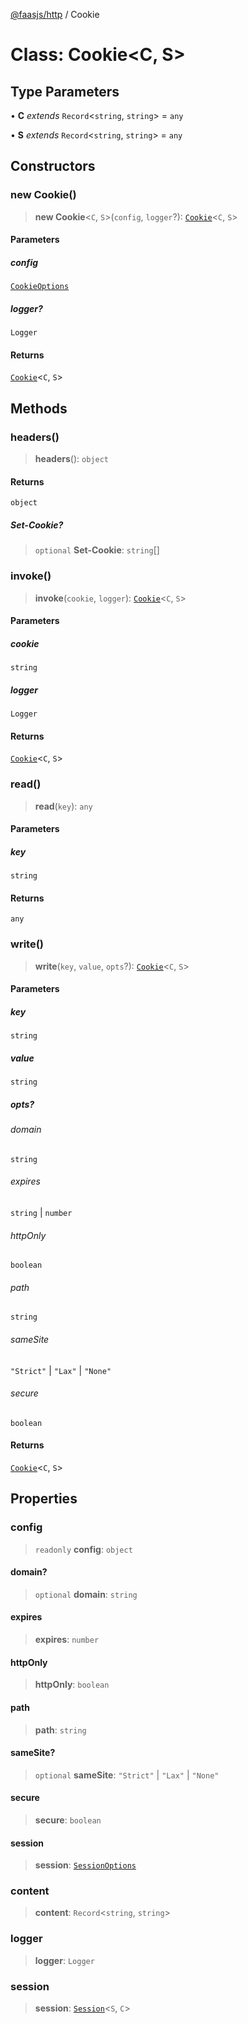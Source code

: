 [@faasjs/http](../README.md) / Cookie

# Class: Cookie\<C, S\>

## Type Parameters

• **C** *extends* `Record`\<`string`, `string`\> = `any`

• **S** *extends* `Record`\<`string`, `string`\> = `any`

## Constructors

### new Cookie()

> **new Cookie**\<`C`, `S`\>(`config`, `logger`?): [`Cookie`](Cookie.md)\<`C`, `S`\>

#### Parameters

##### config

[`CookieOptions`](../type-aliases/CookieOptions.md)

##### logger?

`Logger`

#### Returns

[`Cookie`](Cookie.md)\<`C`, `S`\>

## Methods

### headers()

> **headers**(): `object`

#### Returns

`object`

##### Set-Cookie?

> `optional` **Set-Cookie**: `string`[]

### invoke()

> **invoke**(`cookie`, `logger`): [`Cookie`](Cookie.md)\<`C`, `S`\>

#### Parameters

##### cookie

`string`

##### logger

`Logger`

#### Returns

[`Cookie`](Cookie.md)\<`C`, `S`\>

### read()

> **read**(`key`): `any`

#### Parameters

##### key

`string`

#### Returns

`any`

### write()

> **write**(`key`, `value`, `opts`?): [`Cookie`](Cookie.md)\<`C`, `S`\>

#### Parameters

##### key

`string`

##### value

`string`

##### opts?

###### domain

`string`

###### expires

`string` \| `number`

###### httpOnly

`boolean`

###### path

`string`

###### sameSite

`"Strict"` \| `"Lax"` \| `"None"`

###### secure

`boolean`

#### Returns

[`Cookie`](Cookie.md)\<`C`, `S`\>

## Properties

### config

> `readonly` **config**: `object`

#### domain?

> `optional` **domain**: `string`

#### expires

> **expires**: `number`

#### httpOnly

> **httpOnly**: `boolean`

#### path

> **path**: `string`

#### sameSite?

> `optional` **sameSite**: `"Strict"` \| `"Lax"` \| `"None"`

#### secure

> **secure**: `boolean`

#### session

> **session**: [`SessionOptions`](../type-aliases/SessionOptions.md)

### content

> **content**: `Record`\<`string`, `string`\>

### logger

> **logger**: `Logger`

### session

> **session**: [`Session`](Session.md)\<`S`, `C`\>
